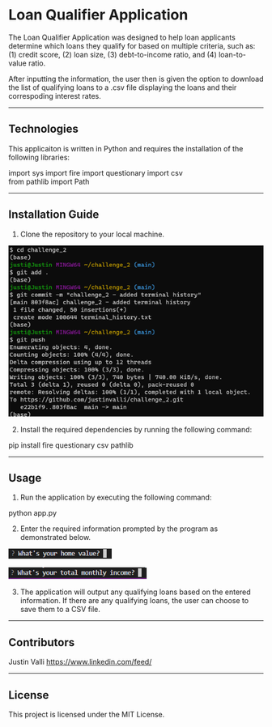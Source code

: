 # Loan Qualifier Application

The Loan Qualifier Application was designed to help loan applicants determine which loans they qualify for based on multiple criteria, such as: (1) credit score, (2) loan size, (3) debt-to-income ratio, and (4) loan-to-value ratio.

After inputting the information, the user then is given the option to download the list of qualifying loans to a .csv file displaying the loans and their correspoding interest rates. 

---

## Technologies

This applicaiton is written in Python and requires the installation of the following libraries:

import sys
import fire
import questionary
import csv  
from pathlib import Path

---

## Installation Guide

1. Clone the repository to your local machine.

![1](clone_repo.png)


2. Install the required dependencies by running the following command:

pip install fire questionary csv pathlib


---

## Usage


1. Run the application by executing the following command:

python app.py

2. Enter the required information prompted by the program as demonstrated below.

![2](what_is_your_credit_score.png)

![3](what_is_your_total_monthly_income.png)


3. The application will output any qualifying loans based on the entered information. If there are any qualifying loans, the user can choose to save them to a CSV file.

---

## Contributors

Justin Valli
https://www.linkedin.com/feed/

---

## License

This project is licensed under the MIT License. 
